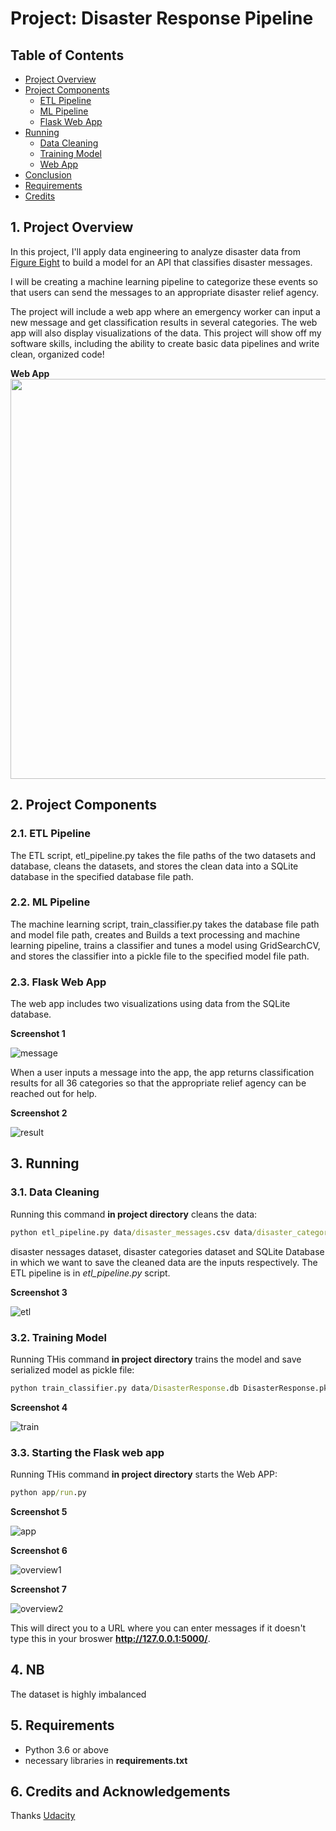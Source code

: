 # Project: Disaster Response Pipeline

## Table of Contents

- [Project Overview](#overview)
- [Project Components](#components)
  - [ETL Pipeline](#etl_pipeline)
  - [ML Pipeline](#ml_pipeline)
  - [Flask Web App](#flask)
- [Running](#run)
  - [Data Cleaning](#cleaning)
  - [Training Model](#training)
  - [Web App](#running)
- [Conclusion](#conclusion)
- [Requirements](#requirements)
- [Credits](#credits)


<a id='overview'></a>
## 1. Project Overview

In this project, I'll apply data engineering to analyze disaster data from <a href="https://www.figure-eight.com/" target="_blank">Figure Eight</a> to build a model for an API that classifies disaster messages.

I will be creating a machine learning pipeline to categorize these events so that users can send the messages to an appropriate disaster relief agency.

The project will include a web app where an emergency worker can input a new message and get classification results in several categories. The web app will also display visualizations of the data. This project will show off my software skills, including the ability to create basic data pipelines and write clean, organized code!

**Web App**
<img src="https://media.giphy.com/media/MCErtlTnuS6djqv1b4/giphy.gif" width="1280" height="640" />

<a id='components'></a>
## 2. Project Components

<a id='etl_pipeline'></a>

### 2.1. ETL Pipeline

The ETL script, etl_pipeline.py takes the file paths of the two datasets and database, cleans the datasets, and stores the clean data into a SQLite database in the specified database file path.

<a id='ml_pipeline'></a>

### 2.2. ML Pipeline

The machine learning script, train_classifier.py takes the database file path and model file path, creates and Builds a text processing and machine learning pipeline, trains a classifier and tunes a model using GridSearchCV, and stores the classifier into a pickle file to the specified model file path.

### 2.3. Flask Web App

The web app includes two visualizations using data from the SQLite database.

**Screenshot 1**

![message](img/message.jpg)

When a user inputs a message into the app, the app returns classification results for all 36 categories so that the appropriate relief agency can be reached out for help.

**Screenshot 2**

![result](img/result.JPG)

## 3. Running

<a id='cleaning'></a>

### 3.1. Data Cleaning

Running this command **in project directory** cleans the data:

```bat
python etl_pipeline.py data/disaster_messages.csv data/disaster_categories.csv data/DisasterResponse.db
```

disaster nessages dataset, disaster categories dataset and SQLite Database in which we want to save the cleaned data are the inputs respectively. The ETL pipeline is in _etl_pipeline.py_ script.

**Screenshot 3**

![etl](img/etl.PNG)

<a id='training'></a>

### 3.2. Training Model

Running THis command **in project directory** trains the model and save serialized model as pickle file:

```bat
python train_classifier.py data/DisasterResponse.db DisasterResponse.pkl
```

**Screenshot 4**

![train](img/train.png)


<a id='running'></a>

### 3.3. Starting the Flask web app

Running THis command **in project directory** starts the Web APP:

```bat
python app/run.py
```
**Screenshot 5**

![app](img/app.JPG)

**Screenshot 6**

![overview1](img/overview1.JPG)

**Screenshot 7**

![overview2](img/overview2.JPG)

This will direct you to a URL where you can enter messages if it doesn't type this in your broswer **http://127.0.0.1:5000/**.

<a id='conclusion'></a>

## 4. NB

The dataset is highly imbalanced 

<a id='requirements'></a>

## 5. Requirements

- Python 3.6 or above 
- necessary libraries in **requirements.txt**

<a id='credits'></a>

## 6. Credits and Acknowledgements

Thanks <a href="https://www.udacity.com" target="_blank">Udacity</a>

